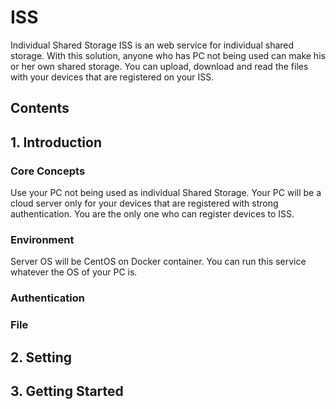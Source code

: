 # ISS
Individual Shared Storage
ISS is an web service for individual shared storage.
With this solution, anyone who has PC not being used can make his or her own shared storage.
You can upload, download and read the files with your devices that are registered on your ISS.

## Contents
## 1. Introduction
### Core Concepts
Use your PC not being used as individual Shared Storage.
Your PC will be a cloud server only for your devices that are registered with strong authentication.
You are the only one who can register devices to ISS.

### Environment
Server OS will be CentOS on Docker container. 
You can run this service whatever the OS of your PC is.

### Authentication

### File 
## 2. Setting
## 3. Getting Started
